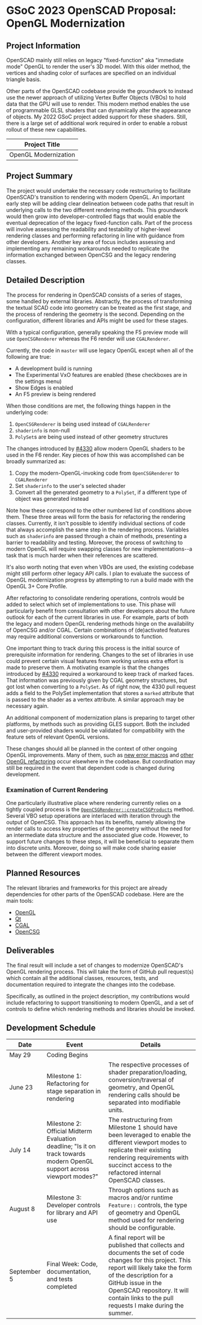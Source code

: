 # GSoC 2023 OpenSCAD Proposal: OpenGL Modernization

## Project Information

OpenSCAD mainly still relies on legacy "fixed-function" aka "immediate mode" OpenGL to render the user's 3D model. With this older method, the vertices and shading color of surfaces are specified on an individual triangle basis.

Other parts of the OpenSCAD codebase provide the groundwork to instead use the newer approach of utilizing Vertex Buffer Objects (VBOs) to hold data that the GPU will use to render. This modern method enables the use of programmable GLSL shaders that can dynamically alter the appearance of objects. My 2022 GSoC project added support for these shaders. Still, there is a large set of additional work required in order to enable a robust rollout of these new capabilities.

| Project Title |
| --- |
| OpenGL Modernization |

## Project Summary

The project would undertake the necessary code restructuring to facilitate OpenSCAD's transition to rendering with modern OpenGL. An important early step will be adding clear delineation between code paths that result in underlying calls to the two different rendering methods. This groundwork would then grow into developer-controlled flags that would enable the eventual deprecation of the legacy fixed-function calls. Part of the process will involve assessing the readability and testability of higher-level rendering classes and performing refactoring in line with guidance from other developers. Another key area of focus includes assessing and implementing any remaining workarounds needed to replicate the information exchanged between OpenCSG and the legacy rendering classes.

## Detailed Description

The process for rendering in OpenSCAD consists of a series of stages, some handled by external libraries. Abstractly, the process of transforming the textual SCAD code into geometry can be treated as the first stage, and the process of rendering the geometry is the second. Depending on the configuration, different libraries and APIs might be used for these stages.

With a typical configuration, generally speaking the F5 preview mode will use `OpenCSGRenderer` whereas the F6 render will use `CGALRenderer`.

Currently, the code in `master` will use legacy OpenGL except when all of the following are true:

* A development build is running
* The Experimental VxO features are enabled (these checkboxes are in the settings menu)
* Show Edges is enabled
* An F5 preview is being rendered

When those conditions are met, the following things happen in the underlying code:

1. `OpenCSGRenderer` is being used instead of `CGALRenderer`
2. `shaderinfo` is non-null
3. `PolySet`s are being used instead of other geometry structures

The changes introduced by [#4330](https://github.com/openscad/openscad/pull/4330/) allow modern OpenGL shaders to be used in the F6 render. Key pieces of how this was accomplished can be broadly summarized as:

1. Copy the modern-OpenGL-invoking code from `OpenCSGRenderer` to `CGALRenderer`
2. Set `shaderinfo` to the user's selected shader
3. Convert all the generated geometry to a `PolySet`, if a different type of object was generated instead

Note how these correspond to the other numbered list of conditions above them. These three areas will form the basis for refactoring the rendering classes. Currently, it isn't possible to identify individual sections of code that always accomplish the same step in the rendering process. Variables such as `shaderinfo` are passed through a chain of methods, presenting a barrier to readability and testing. Moreover, the process of switching to modern OpenGL will require swapping classes for new implementations--a task that is much harder when their references are scattered.

It's also worth noting that even when VBOs are used, the existing codebase might still perform other legacy API calls. I plan to evaluate the success of OpenGL modernization progress by attempting to run a build made with the OpenGL 3+ Core Profile.

After refactoring to consolidate rendering operations, controls would be added to select which set of implementations to use. This phase will particularly benefit from consultation with other developers about the future outlook for each of the current libraries in use. For example, parts of both the legacy and modern OpenGL rendering methods hinge on the availability of OpenCSG and/or CGAL. Certain combinations of (de)activated features may require additional conversions or workarounds to function.

One important thing to track during this process is the initial source of prerequisite information for rendering. Changes to the set of libraries in use could prevent certain visual features from working unless extra effort is made to preserve them. A motivating example is that the changes introduced by [#4330](https://github.com/openscad/openscad/pull/4330/) required a workaround to keep track of marked faces. That information was previously given by CGAL geometry structures, but got lost when converting to a `PolySet`. As of right now, the 4330 pull request adds a field to the PolySet implementation that stores a `marked` attribute that is passed to the shader as a vertex attribute. A similar approach may be necessary again.

An additional component of modernization plans is preparing to target other platforms, by methods such as providing GLES support. Both the included and user-provided shaders would be validated for compatibility with the feature sets of relevant OpenGL versions.

These changes should all be planned in the context of other ongoing OpenGL improvements. Many of them, such as [new error macros](https://github.com/openscad/openscad/pull/4570) and [other OpenGL refactoring](https://github.com/openscad/openscad/pull/4576) occur elsewhere in the codebase. But coordination may still be required in the event that dependent code is changed during development.

### Examination of Current Rendering

One particularly illustrative place where rendering currently relies on a tightly coupled process is the [`OpenCSGRenderer::createCSGProducts`](https://github.com/openscad/openscad/blob/8a07b27b7fa72f0318f02875c4e05720e0db6a47/src/glview/preview/OpenCSGRenderer.cc#L149) method. Several VBO setup operations are interlaced with iteration through the output of OpenCSG. This approach has its benefits, namely allowing the render calls to access key properties of the geometry without the need for an intermediate data structure and the associated glue code. However, to support future changes to these steps, it will be beneficial to separate them into discrete units. Moreover, doing so will make code sharing easier between the different viewport modes.

## Planned Resources

The relevant libraries and frameworks for this project are already dependencies for other parts of the OpenSCAD codebase. Here are the main tools:

- [OpenGL](https://www.khronos.org/opengl/)
- [Qt](https://code.qt.io/cgit/)
- [CGAL](https://www.cgal.org/)
- [OpenCSG](https://opencsg.org/)

## Deliverables

The final result will include a set of changes to modernize OpenSCAD's OpenGL rendering process. This will take the form of GitHub pull request(s) which contain all the additional classes, resources, tests, and documentation required to integrate the changes into the codebase.

Specifically, as outlined in the project description, my contributions would include refactoring to support transitioning to modern OpenGL, and a set of controls to define which rendering methods and libraries should be invoked.

## Development Schedule

| Date | Event | Details |
| --- | --- | --- |
| May 29 | Coding Begins | |
| June 23 | Milestone 1: Refactoring for stage separation in rendering | The respective processes of shader preparation/loading, conversion/traversal of geometry, and OpenGL rendering calls should be separated into modifiable units. |
| July 14 | Milestone 2: Official Midterm Evaluation deadline; "Is it on track towards modern OpenGL support across viewport modes?" | The restructuring from Milestone 1 should have been leveraged to enable the different viewport modes to replicate their existing rendering requirements with succinct access to the refactored internal OpenSCAD classes. |
| August 8 | Milestone 3: Developer controls for library and API use | Through options such as macros and/or runtime `Feature::` controls, the type of geometry and OpenGL method used for rendering should be configurable. |
| September 5 | Final Week: Code, documentation, and tests completed | A final report will be published that collects and documents the set of code changes for this project. This report will likely take the form of the description for a GitHub issue in the OpenSCAD repository. It will contain links to the pull requests I make during the summer. |
